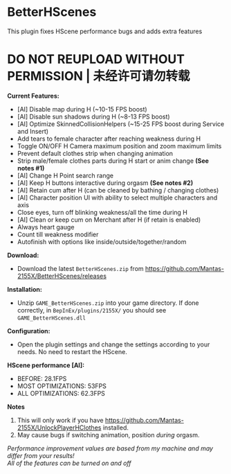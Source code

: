 # BetterHScenes
This plugin fixes HScene performance bugs and adds extra features  

# DO NOT REUPLOAD WITHOUT PERMISSION | 未经许可请勿转载

**Current Features:**  
* [AI] Disable map during H (~10-15 FPS boost)  
* [AI] Disable sun shadows during H (~8-13 FPS boost)  
* [AI] Optimize SkinnedCollisionHelpers (~15-25 FPS boost during Service and Insert)  
* Add tears to female character after reaching weakness during H  
* Toggle ON/OFF H Camera maximum position and zoom maximum limits  
* Prevent default clothes strip when changing animation  
* Strip male/female clothes parts during H start or anim change **(See notes #1)**  
* [AI] Change H Point search range  
* [AI] Keep H buttons interactive during orgasm **(See notes #2)**  
* [AI] Retain cum after H (can be cleaned by bathing / changing clothes)  
* [AI] Character position UI with ability to select multiple characters and axis  
* Close eyes, turn off blinking weakness/all the time during H    
* [AI] Clean or keep cum on Merchant after H (if retain is enabled)  
* Always heart gauge  
* Count till weakness modifier  
* Autofinish with options like inside/outside/together/random  

**Download:**  
* Download the latest `BetterHScenes.zip` from https://github.com/Mantas-2155X/BetterHScenes/releases  

**Installation:**  
* Unzip `GAME_BetterHScenes.zip` into your game directory. If done correctly, in `BepInEx/plugins/2155X/` you should see `GAME_BetterHScenes.dll`  

**Configuration:**  
* Open the plugin settings and change the settings according to your needs. No need to restart the HScene.  

**HScene performance [AI]:**  
* BEFORE: 28.1FPS  
* MOST OPTIMIZATIONS: 53FPS  
* ALL OPTIMIZATIONS: 62.3FPS  

**Notes**  
1. This will only work if you have https://github.com/Mantas-2155X/UnlockPlayerHClothes installed.  
2. May cause bugs if switching animation, position *during* orgasm.  

*Performance improvement values are based from my machine and may differ from your results!*  
*All of the features can be turned on and off*  
